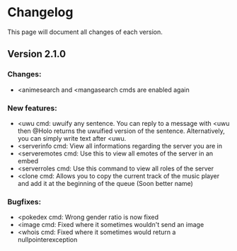 # Changelog
This page will document all changes of each version.
## Version 2.1.0
### Changes:
* <animesearch and <mangasearch cmds are enabled again
### New features:
* <uwu cmd: uwuify any sentence. You can reply to a message with <uwu then @Holo returns the uwuified version of the sentence. Alternatively, you can simply write text after <uwu.
* <serverinfo cmd: View all informations regarding the server you are in
* <serveremotes cmd: Use this to view all emotes of the server in an embed
* <serverroles cmd: Use this command to view all roles of the server
* <clone cmd: Allows you to copy the current track of the music player and add it at the beginning of the queue (Soon better name)
### Bugfixes:
* <pokedex cmd: Wrong gender ratio is now fixed
* <image cmd: Fixed where it sometimes wouldn't send an image
* <whois cmd: Fixed where it sometimes would return a nullpointerexception
